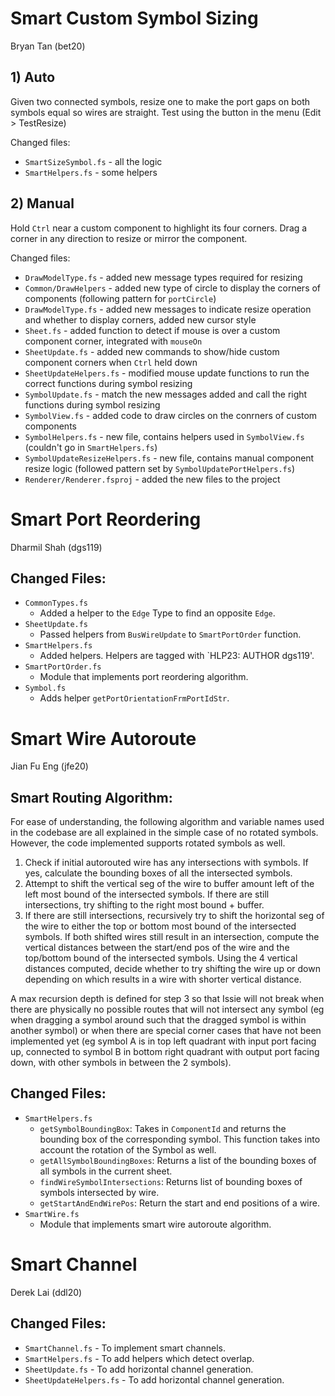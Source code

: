 # Smart Custom Symbol Sizing 
Bryan Tan (bet20)

## 1) Auto
Given two connected symbols, resize one to make the port gaps on both symbols equal so wires are straight. Test using the button in the menu (Edit > TestResize)

Changed files: 
- `SmartSizeSymbol.fs` - all the logic
- `SmartHelpers.fs` - some helpers

## 2) Manual
Hold `Ctrl` near a custom component to highlight its four corners. Drag a corner in any direction to resize or mirror the component. 

Changed files: 
- `DrawModelType.fs` - added new message types required for resizing
- `Common/DrawHelpers` - added new type of circle to display the corners of components (following pattern for `portCircle`)
- `DrawModelType.fs` - added new messages to indicate resize operation and whether to display corners, added new cursor style
- `Sheet.fs` - added function to detect if mouse is over a custom component corner, integrated with `mouseOn`
- `SheetUpdate.fs` - added new commands to show/hide custom component corners when `Ctrl` held down
- `SheetUpdateHelpers.fs` - modified mouse update functions to run the correct functions during symbol resizing
- `SymbolUpdate.fs` - match the new messages added and call the right functions during symbol resizing
- `SymbolView.fs` - added code to draw circles on the conrners of custom components
- `SymbolHelpers.fs` - new file, contains helpers used in `SymbolView.fs` (couldn't go in `SmartHelpers.fs`)
- `SymbolUpdateResizeHelpers.fs` - new file, contains manual component resize logic (followed pattern set by `SymbolUpdatePortHelpers.fs`)
- `Renderer/Renderer.fsproj` - added the new files to the project

# Smart Port Reordering
Dharmil Shah (dgs119)

## Changed Files:
- `CommonTypes.fs`
    - Added a helper to the `Edge` Type to find an opposite  `Edge`.
- `SheetUpdate.fs`
    - Passed helpers from `BusWireUpdate` to `SmartPortOrder` function.
- `SmartHelpers.fs`
    - Added helpers. Helpers are tagged with `HLP23: AUTHOR dgs119'.
- `SmartPortOrder.fs`
    - Module that implements port reordering algorithm.
- `Symbol.fs`
    - Adds helper `getPortOrientationFrmPortIdStr`.


# Smart Wire Autoroute
Jian Fu Eng (jfe20)

## Smart Routing Algorithm:
For ease of understanding, the following algorithm and variable names used in the codebase are all explained in the simple case of no rotated symbols. However, the code implemented supports rotated symbols as well.

1)  Check if initial autorouted wire has any intersections with symbols. 
        If yes, calculate the bounding boxes of all the intersected symbols.
2)  Attempt to shift the vertical seg of the wire to buffer amount left of the left most
bound of the intersected symbols. 
If there are still intersections, try shifting to the right most bound + buffer.
3)  If there are still intersections, recursively try to shift the horizontal seg of the wire to either the top or bottom most bound of the intersected symbols. 
If both shifted wires still result in an intersection, compute the vertical distances between 
the start/end pos of the wire and the top/bottom bound of the intersected symbols. 
Using the 4 vertical distances computed, decide whether to try shifting the wire up or down 
depending on which results in a wire with shorter vertical distance.

A max recursion depth is defined for step 3 so that Issie will not break when there are physically 
no possible routes that will not intersect any symbol (eg when dragging a symbol around such that 
the dragged symbol is within another symbol) or when there are special corner cases that have not 
been implemented yet (eg symbol A is in top left quadrant with input port facing up, connected to
symbol B in bottom right quadrant with output port facing down, with other symbols in between the
2 symbols).

## Changed Files:
- `SmartHelpers.fs`
    - `getSymbolBoundingBox`: Takes in `ComponentId` and returns the bounding box of the corresponding symbol. This function takes into account the rotation of the Symbol as well.
    - `getAllSymbolBoundingBoxes`: Returns a list of the bounding boxes of all symbols in the current sheet.
    - `findWireSymbolIntersections`: Returns list of bounding boxes of symbols intersected by wire.
    - `getStartAndEndWirePos`: Return the start and end positions of a wire.
- `SmartWire.fs`
    - Module that implements smart wire autoroute algorithm.

# Smart Channel
Derek Lai (ddl20)

## Changed Files:
- `SmartChannel.fs` - To implement smart channels.
- `SmartHelpers.fs` - To add helpers which detect overlap.
- `SheetUpdate.fs` - To add horizontal channel generation.
- `SheetUpdateHelpers.fs` - To add horizontal channel generation.


